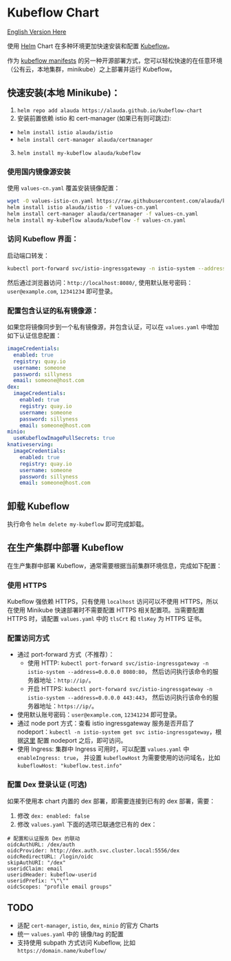 # Kubeflow Chart

[English Version Here](./README-en.md)

使用 [Helm](https://helm.sh/) Chart 在多种环境更加快速安装和配置 [Kubeflow](https://www.kubeflow.org/)。

作为 [kubeflow manifests](https://github.com/kubeflow/manifests) 的另一种开源部署方式，您可以轻松快速的在任意环境（公有云，本地集群，minikube）之上部署并运行 Kubeflow。

## 快速安装(本地 Minikube)：

1. `helm repo add alauda https://alauda.github.io/kubeflow-chart`
2. 安装前置依赖 istio 和 cert-manager (如果已有则可跳过):
  - `helm install istio alauda/istio`
  - `helm install cert-manager alauda/certmanager`
3. `helm install my-kubeflow alauda/kubeflow`
  
### 使用国内镜像源安装

使用 `values-cn.yaml` 覆盖安装镜像配置：

```bash
wget -O values-istio-cn.yaml https://raw.githubusercontent.com/alauda/kubeflow-chart/values-cn.yaml
helm install istio alauda/istio -f values-cn.yaml
helm install cert-manager alauda/certmanager -f values-cn.yaml
helm install my-kubeflow alauda/kubeflow -f values-cn.yaml
```

### 访问 Kubeflow 界面：

启动端口转发：

```bash
kubectl port-forward svc/istio-ingressgateway -n istio-system --address=0.0.0.0 8080:80
```

然后通过浏览器访问：`http://localhost:8080/`, 使用默认账号密码：`user@example.com`, `12341234` 即可登录。

### 配置包含认证的私有镜像源：

如果您将镜像同步到一个私有镜像源，并包含认证，可以在 `values.yaml` 中增加如下认证信息配置：

```yaml
imageCredentials:
  enabled: true
  registry: quay.io
  username: someone
  password: sillyness
  email: someone@host.com
dex:
  imageCredentials:
    enabled: true
    registry: quay.io
    username: someone
    password: sillyness
    email: someone@host.com
minio:
  useKubeflowImagePullSecrets: true
knativeserving:
  imageCredentials:
    enabled: true
    registry: quay.io
    username: someone
    password: sillyness
    email: someone@host.com
```

## 卸载 Kubeflow

执行命令 `helm delete my-kubeflow` 即可完成卸载。

## 在生产集群中部署 Kubeflow

在生产集群中部署 Kubeflow，通常需要根据当前集群环境信息，完成如下配置：

### 使用 HTTPS

Kubeflow 强依赖 HTTPS，只有使用 `localhost` 访问可以不使用 HTTPS，所以在使用 Minikube 快速部署时不需要配置 HTTPS 相关配置项。当需要配置 HTTPS 时，请配置 `values.yaml` 中的 `tlsCrt` 和 `tlsKey` 为 HTTPS 证书。

### 配置访问方式

- 通过 port-forward 方式（不推荐）：
  - 使用 HTTP: `kubectl port-forward svc/istio-ingressgateway -n istio-system --address=0.0.0.0 8080:80`， 然后访问执行该命令的服务器地址：`http://ip/`。
  - 开启 HTTPS: `kubectl port-forward svc/istio-ingressgateway -n istio-system --address=0.0.0.0 443:443`， 然后访问执行该命令的服务器地址：`https://ip/`。
- 使用默认账号密码：`user@example.com`, `12341234` 即可登录。
- 通过 node port 方式：查看 istio ingressgateway 服务是否开启了 nodeport：`kubectl -n istio-system get svc istio-ingressgateway`，根据[这里](https://kubernetes.io/zh/docs/concepts/services-networking/service/#type-nodeport) 配置 nodeport 之后，即可访问。
- 使用 Ingress: 集群中 Ingress 可用时，可以配置 `values.yaml` 中 `enableIngress: true`， 并设置 `kubeflowHost`
  为需要使用的访问域名，比如 `kubeflowHost: "kubeflow.test.info"`

### 配置 Dex 登录认证 (可选)

如果不使用本 chart 内置的 dex 部署，即需要连接到已有的 dex 部署，需要：

1. 修改 `dex: enabled: false`
2. 修改 `values.yaml` 下面的选项已联通您已有的 dex：
```
# 配置和认证服务 Dex 的联动
oidcAuthURL: /dex/auth
oidcProvider: http://dex.auth.svc.cluster.local:5556/dex
oidcRedirectURL: /login/oidc
skipAuthURI: "/dex"
useridClaim: email
useridHeader: kubeflow-userid
useridPrefix: "\"\""
oidcScopes: "profile email groups"
```


## TODO

- 适配 `cert-manager`, `istio`, `dex`, `minio` 的官方 Charts
- 统一 `values.yaml` 中的 镜像/tag 的配置
- 支持使用 subpath 方式访问 Kubeflow, 比如 `https://domain.name/kubeflow/`

